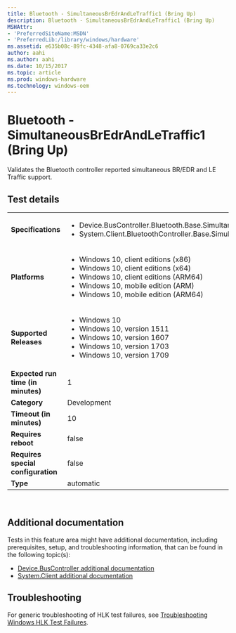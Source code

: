 ```yaml
---
title: Bluetooth - SimultaneousBrEdrAndLeTraffic1 (Bring Up)
description: Bluetooth - SimultaneousBrEdrAndLeTraffic1 (Bring Up)
MSHAttr:
- 'PreferredSiteName:MSDN'
- 'PreferredLib:/library/windows/hardware'
ms.assetid: e635b08c-89fc-4348-afa8-0769ca33e2c6
author: aahi
ms.author: aahi
ms.date: 10/15/2017
ms.topic: article
ms.prod: windows-hardware
ms.technology: windows-oem
---
```


# <span id="p_hlk_test.2ab4cd6a-31f0-43cc-b729-b38521608266"></span>Bluetooth - SimultaneousBrEdrAndLeTraffic1 (Bring Up)


Validates the Bluetooth controller reported simultaneous BR/EDR and LE Traffic support.

## Test details
|||
|---|---|
| **Specifications**  | <ul><li>Device.BusController.Bluetooth.Base.SimultaneousBrEdrAndLeTraffic</li><li>System.Client.BluetoothController.Base.SimultaneousBrEdrAndLeTraffic</li></ul> |  
| **Platforms**   | <ul><li>Windows 10, client editions (x86)</li><li>Windows 10, client editions (x64)</li><li>Windows 10, client editions (ARM64)</li><li>Windows 10, mobile edition (ARM)</li><li>Windows 10, mobile edition (ARM64)</li></ul> |
| **Supported Releases** | <ul><li>Windows 10</li><li>Windows 10, version 1511</li><li>Windows 10, version 1607</li><li>Windows 10, version 1703</li><li>Windows 10, version 1709</li></ul> |
|**Expected run time (in minutes)**| 1 |
|**Category**| Development |
|**Timeout (in minutes)**| 10 |
|**Requires reboot**| false |
|**Requires special configuration**| false |
|**Type**| automatic |

 

## <span id="Additional_documentation"></span><span id="additional_documentation"></span><span id="ADDITIONAL_DOCUMENTATION"></span>Additional documentation


Tests in this feature area might have additional documentation, including prerequisites, setup, and troubleshooting information, that can be found in the following topic(s):

-   [Device.BusController additional documentation](device-buscontroller-additional-documentation.md)
-   [System.Client additional documentation](system-client-additional-documentation.md)

## <span id="Troubleshooting"></span><span id="troubleshooting"></span><span id="TROUBLESHOOTING"></span>Troubleshooting


For generic troubleshooting of HLK test failures, see [Troubleshooting Windows HLK Test Failures](..\user\troubleshooting-windows-hlk-test-failures.md).

 

 







